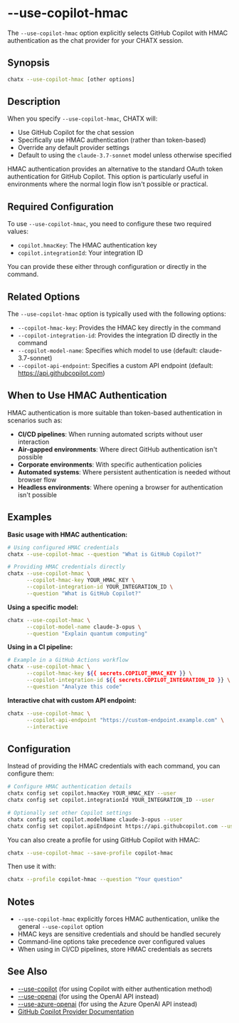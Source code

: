 # --use-copilot-hmac

The `--use-copilot-hmac` option explicitly selects GitHub Copilot with HMAC authentication as the chat provider for your CHATX session.

## Synopsis

```bash
chatx --use-copilot-hmac [other options]
```

## Description

When you specify `--use-copilot-hmac`, CHATX will:

- Use GitHub Copilot for the chat session
- Specifically use HMAC authentication (rather than token-based)
- Override any default provider settings
- Default to using the `claude-3.7-sonnet` model unless otherwise specified

HMAC authentication provides an alternative to the standard OAuth token authentication for GitHub Copilot. This option is particularly useful in environments where the normal login flow isn't possible or practical.

## Required Configuration

To use `--use-copilot-hmac`, you need to configure these two required values:

- `copilot.hmacKey`: The HMAC authentication key
- `copilot.integrationId`: Your integration ID

You can provide these either through configuration or directly in the command.

## Related Options

The `--use-copilot-hmac` option is typically used with the following options:

- `--copilot-hmac-key`: Provides the HMAC key directly in the command
- `--copilot-integration-id`: Provides the integration ID directly in the command
- `--copilot-model-name`: Specifies which model to use (default: claude-3.7-sonnet)
- `--copilot-api-endpoint`: Specifies a custom API endpoint (default: https://api.githubcopilot.com)

## When to Use HMAC Authentication

HMAC authentication is more suitable than token-based authentication in scenarios such as:

- **CI/CD pipelines**: When running automated scripts without user interaction
- **Air-gapped environments**: Where direct GitHub authentication isn't possible
- **Corporate environments**: With specific authentication policies
- **Automated systems**: Where persistent authentication is needed without browser flow
- **Headless environments**: Where opening a browser for authentication isn't possible

## Examples

**Basic usage with HMAC authentication:**

```bash
# Using configured HMAC credentials
chatx --use-copilot-hmac --question "What is GitHub Copilot?"

# Providing HMAC credentials directly
chatx --use-copilot-hmac \
      --copilot-hmac-key YOUR_HMAC_KEY \
      --copilot-integration-id YOUR_INTEGRATION_ID \
      --question "What is GitHub Copilot?"
```

**Using a specific model:**

```bash
chatx --use-copilot-hmac \
      --copilot-model-name claude-3-opus \
      --question "Explain quantum computing"
```

**Using in a CI pipeline:**

```bash
# Example in a GitHub Actions workflow
chatx --use-copilot-hmac \
      --copilot-hmac-key ${{ secrets.COPILOT_HMAC_KEY }} \
      --copilot-integration-id ${{ secrets.COPILOT_INTEGRATION_ID }} \
      --question "Analyze this code"
```

**Interactive chat with custom API endpoint:**

```bash
chatx --use-copilot-hmac \
      --copilot-api-endpoint "https://custom-endpoint.example.com" \
      --interactive
```

## Configuration

Instead of providing the HMAC credentials with each command, you can configure them:

```bash
# Configure HMAC authentication details
chatx config set copilot.hmacKey YOUR_HMAC_KEY --user
chatx config set copilot.integrationId YOUR_INTEGRATION_ID --user

# Optionally set other Copilot settings
chatx config set copilot.modelName claude-3-opus --user
chatx config set copilot.apiEndpoint https://api.githubcopilot.com --user
```

You can also create a profile for using GitHub Copilot with HMAC:

```bash
chatx --use-copilot-hmac --save-profile copilot-hmac
```

Then use it with:

```bash
chatx --profile copilot-hmac --question "Your question"
```

## Notes

- `--use-copilot-hmac` explicitly forces HMAC authentication, unlike the general `--use-copilot` option
- HMAC keys are sensitive credentials and should be handled securely
- Command-line options take precedence over configured values
- When using in CI/CD pipelines, store HMAC credentials as secrets

## See Also

- [--use-copilot](./use-copilot.md) (for using Copilot with either authentication method)
- [--use-openai](./use-openai.md) (for using the OpenAI API instead)
- [--use-azure-openai](./use-azure-openai.md) (for using the Azure OpenAI API instead)
- [GitHub Copilot Provider Documentation](/providers/github-copilot)